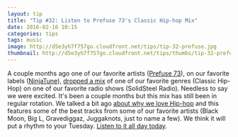 ```yaml
---
layout: tip
title: "Tip #32: Listen to Prefuse 73's Classic Hip-hop Mix"
date: 2016-02-16 10:15
categories: tips
tags: music
image: http://d5e3yh7f757go.cloudfront.net/tips/tip-32-prefuse.jpg
thumbnail: http://d5e3yh7f757go.cloudfront.net/tips/thumbs/tip-32-prefuse.jpg
---
```

A couple months ago one of our favorite artists ([Prefuse 73](https://twitter.com/prefuse73)), on our favorite labels ([NinjaTune](https://ninjatune.net/home)), [dropped a mix](https://soundcloud.com/ninja-tune/solid-steel-radio-show-1072015-hour-1-prefuse-73) of one of our favorite genres (Classic Hip-Hop) on one of our favorite radio shows (SolidSteel Radio). Needless to say we were excited. It's been a couple months but this mix has still been in regular rotation. We talked a bit ago [about why we love Hip-hop]() and this features some of the best tracks from some of our favorite artists (Black Moon, Big L, Gravediggaz, Juggaknots, just to name a few). We think it will put a rhythm to your Tuesday. [Listen to it all day today](https://soundcloud.com/ninja-tune/solid-steel-radio-show-1072015-hour-1-prefuse-73).